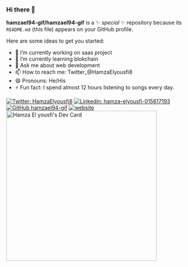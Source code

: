 ### Hi there 👋

**hamzael94-gif/hamzael94-gif** is a ✨ _special_ ✨ repository because its `README.md` (this file) appears on your GitHub profile.

Here are some ideas to get you started:

- 🔭 I’m currently working on saas project
- 🌱 I’m currently learning blokchain
- 💬 Ask me about web development
- 📫 How to reach me: Twitter_@HamzaElyousfi8
- 😄 Pronouns: He/His
- ⚡ Fun fact: I spend almost 12 hours listening to songs every day.

 [![Twitter: HamzaElyousfi8](https://img.shields.io/twitter/follow/hamza?style=social)](https://twitter.com/HamzaElyousfi8)
[![Linkedin: hamza-elyousfi-015617193](https://img.shields.io/badge/-imthepk-blue?style=flat-square&logo=Linkedin&logoColor=white&link=https://www.linkedin.com/in/hamza-elyousfi-015617193/)](https://www.linkedin.com/in/hamza-elyousfi-015617193/)
[![GitHub hamzael94-gif](https://img.shields.io/github/followers/hamzael94-gif?label=follow&style=social)](https://github.com/iampawan)
[![website](https://img.shields.io/badge/PortfolioWebsite-pawan.live-2648ff?style=flat-square&logo=google-chrome)](https://pawan.live/)
<a href="https://app.daily.dev/HamzaL3k"><img src="https://api.daily.dev/devcards/2e38e78ea6ab47f8a88bd5285288ff2f.png?r=apt" width="400" alt="Hamza El yousfi's Dev Card"/></a>

